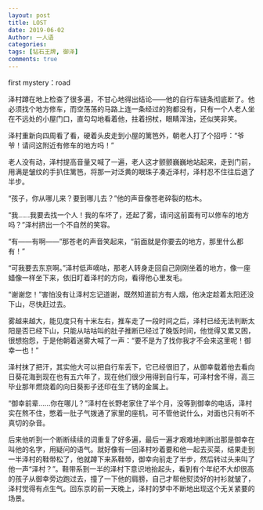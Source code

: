 ```yaml
---
layout: post
title: LOST
date: 2019-06-02
Author: 一人语
categories: 
tags: [钻石王牌, 御泽]
comments: true
---
```





first mystery：road

泽村蹲在地上检查了很多遍，不甘心地得出结论——他的自行车链条彻底断了。他必须找个地方修车，而空荡荡的马路上连一条经过的狗都没有，只有一个人老人坐在不远处的小屋门口，直勾勾地看着他，拄着拐杖，眼睛浑浊，还似笑非笑。

泽村重新向四周看了看，硬着头皮走到小屋的篱笆外，朝老人打了个招呼：“爷爷！请问这附近有修车的地方吗！”

老人没有动，泽村提高音量又喊了一遍，老人这才颤颤巍巍地站起来，走到门前，用满是皱纹的手扒住篱笆，将那一对泛黄的眼珠子凑近泽村，泽村忍不住往后退了半步。

“孩子，你从哪儿来？要到哪儿去？”他的声音像苍老碎裂的枯木。

“我……我要去找一个人！我的车坏了，还起了雾，请问这前面有可以修车的地方吗？”泽村挤出一个不自然的笑容。

“有——有啊——”那苍老的声音笑起来，“前面就是你要去的地方，那里什么都有！”

“可我要去东京啊。”泽村低声嘀咕，那老人转身走回自己刚刚坐着的地方，像一座蜡像一样坐下来，依旧盯着泽村的方向，看得他心里发毛。

“谢谢您！”害怕没有让泽村忘记道谢，既然知道前方有人烟，他决定趁着太阳还没下山，尽快赶过去。

雾越来越大，能见度只有十米左右，推车走了一段时间之后，泽村已经无法判断太阳是否已经下山，只能从咕咕叫的肚子推断已经过了晚饭时间，他觉得又累又困，很想抱怨，于是他朝着迷雾大喊了一声：“要不是为了找你我才不会来这里呢！御幸一也！”

泽村抹了把汗，其实他大可以把自行车丢下，它已经很旧了，从御幸载着他去看向日葵花海到现在也有五六年了，现在他们很少用得到自行车，可泽村舍不得，高三毕业那年燃烧着的向日葵影子还印在生了锈的金属上。

“御幸前辈……你在哪儿？”泽村在长野老家住了半个月，没等到御幸的电话，泽村实在熬不住，憋着一肚子气拨通了家里的座机，可不管他说什么，对面也只有听不真切的杂音。

后来他听到一个断断续续的词重复了好多遍，最后一遍才艰难地判断出那是御幸在叫他的名字，用疑问的语气。就好像有一回泽村吵着要和他一起去买菜，结果走到一半泽村的鞋带松了，他就蹲下来系鞋带，御幸向前走了半步，然后转过头来叫了他一声“泽村？”。鞋带系到一半的泽村下意识地抬起头，看到有个年纪不大却很高的孩子从御幸旁边跑过去，撞了一下他的肩膀，自己才帮他熨烫好的衬衫就皱了，泽村觉得有点生气。回东京的前一天晚上，泽村的梦中不断地出现这个无关紧要的场景。

